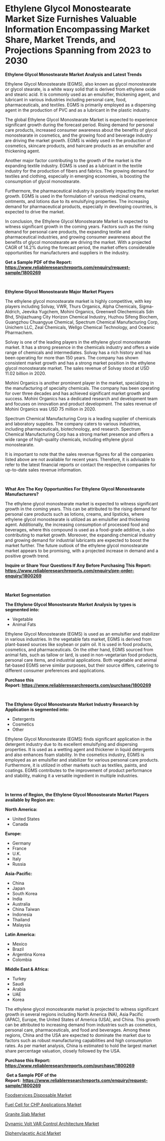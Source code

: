 <p><h1>Ethylene Glycol Monostearate Market Size Furnishes Valuable Information Encompassing Market Share, Market Trends, and Projections Spanning from 2023 to 2030</h1></p><p><strong>Ethylene Glycol Monostearate Market Analysis and Latest Trends</strong></p>
<p><p>Ethylene Glycol Monostearate (EGMS), also known as glycol monostearate or glycol stearate, is a white waxy solid that is derived from ethylene oxide and stearic acid. It is commonly used as an emulsifier, thickening agent, and lubricant in various industries including personal care, food, pharmaceuticals, and textiles. EGMS is primarily employed as a dispersing agent in the production of PVC and as a lubricant in the plastic industry.</p><p>The global Ethylene Glycol Monostearate Market is expected to experience significant growth during the forecast period. Rising demand for personal care products, increased consumer awareness about the benefits of glycol monostearate in cosmetics, and the growing food and beverage industry are driving the market growth. EGMS is widely used in the production of cosmetics, skincare products, and haircare products as an emulsifier and thickening agent.</p><p>Another major factor contributing to the growth of the market is the expanding textile industry. EGMS is used as a lubricant in the textile industry for the production of fibers and fabrics. The growing demand for textiles and clothing, especially in emerging economies, is boosting the consumption of glycol monostearate.</p><p>Furthermore, the pharmaceutical industry is positively impacting the market growth. EGMS is used in the formulation of various medicinal creams, ointments, and lotions due to its emulsifying properties. The increasing demand for pharmaceutical products, especially in developing countries, is expected to drive the market.</p><p>In conclusion, the Ethylene Glycol Monostearate Market is expected to witness significant growth in the coming years. Factors such as the rising demand for personal care products, the expanding textile and pharmaceutical industries, and growing consumer awareness about the benefits of glycol monostearate are driving the market. With a projected CAGR of 14.2% during the forecast period, the market offers considerable opportunities for manufacturers and suppliers in the industry.</p></p>
<p><strong>Get a Sample PDF of the Report:&nbsp; <a href="https://www.reliableresearchreports.com/enquiry/request-sample/1800269">https://www.reliableresearchreports.com/enquiry/request-sample/1800269</a></strong></p>
<p>&nbsp;</p>
<p><strong>Ethylene Glycol Monostearate Major Market Players</strong></p>
<p><p>The ethylene glycol monostearate market is highly competitive, with key players including Solvay, VWR, Thurs Organics, Alpha Chemicals, Sigma-Aldrich, Jeevika Yugchem, Mohini Organics, Greenwell Olechemicals Sdn Bhd, Shijiazhuang City Horizon Chemical Industry, Huzhou Sifeng Biochem, Guangzhou Chuangyue Chemical, Spectrum Chemical Manufacturing Corp, Unichem LLC, Zeal Chemicals, Wellgo Chemical Technology, and Oceanic Pharmachem.</p><p>Solvay is one of the leading players in the ethylene glycol monostearate market. It has a strong presence in the chemicals industry and offers a wide range of chemicals and intermediates. Solvay has a rich history and has been operating for more than 150 years. The company has shown consistent market growth and has a strong market position in the ethylene glycol monostearate market. The sales revenue of Solvay stood at USD 11.02 billion in 2020.</p><p>Mohini Organics is another prominent player in the market, specializing in the manufacturing of specialty chemicals. The company has been operating for over three decades and has achieved significant market growth and success. Mohini Organics has a dedicated research and development team and focuses on innovation and product development. The sales revenue of Mohini Organics was USD 75 million in 2020.</p><p>Spectrum Chemical Manufacturing Corp is a leading supplier of chemicals and laboratory supplies. The company caters to various industries, including pharmaceuticals, biotechnology, and research. Spectrum Chemical Manufacturing Corp has a strong market presence and offers a wide range of high-quality chemicals, including ethylene glycol monostearate. </p><p>It is important to note that the sales revenue figures for all the companies listed above are not available for recent years. Therefore, it is advisable to refer to the latest financial reports or contact the respective companies for up-to-date sales revenue information.</p></p>
<p>&nbsp;</p>
<p><strong>What Are The Key Opportunities For Ethylene Glycol Monostearate Manufacturers?</strong></p>
<p><p>The ethylene glycol monostearate market is expected to witness significant growth in the coming years. This can be attributed to the rising demand for personal care products such as lotions, creams, and lipsticks, where ethylene glycol monostearate is utilized as an emulsifier and thickening agent. Additionally, the increasing consumption of processed food and beverages, where this compound is used as a food-grade additive, is also contributing to market growth. Moreover, the expanding chemical industry and growing demand for industrial lubricants are expected to boost the market further. The future outlook of the ethylene glycol monostearate market appears to be promising, with a projected increase in demand and a positive growth trend.</p></p>
<p><strong>Inquire or Share Your Questions If Any Before Purchasing This Report: <a href="https://www.reliableresearchreports.com/enquiry/pre-order-enquiry/1800269">https://www.reliableresearchreports.com/enquiry/pre-order-enquiry/1800269</a></strong></p>
<p>&nbsp;</p>
<p><strong>Market Segmentation</strong></p>
<p><strong>The Ethylene Glycol Monostearate Market Analysis by types is segmented into:</strong></p>
<p><ul><li>Vegetable</li><li>Animal Fats</li></ul></p>
<p><p>Ethylene Glycol Monostearate (EGMS) is used as an emulsifier and stabilizer in various industries. In the vegetable fats market, EGMS is derived from plant-based sources like soybean or palm oil. It is used in food products, cosmetics, and pharmaceuticals. On the other hand, EGMS sourced from animal fats, such as tallow or lard, is used in non-vegetarian food products, personal care items, and industrial applications. Both vegetable and animal fat-based EGMS serve similar purposes, but their source differs, catering to different consumer preferences and applications.</p></p>
<p><strong>Purchase this Report:&nbsp;<a href="https://www.reliableresearchreports.com/purchase/1800269">https://www.reliableresearchreports.com/purchase/1800269</a></strong></p>
<p>&nbsp;</p>
<p><strong>The Ethylene Glycol Monostearate Market Industry Research by Application is segmented into:</strong></p>
<p><ul><li>Detergents</li><li>Cosmetics</li><li>Other</li></ul></p>
<p><p>Ethylene Glycol Monostearate (EGMS) finds significant application in the detergent industry due to its excellent emulsifying and dispersing properties. It is used as a wetting agent and thickener in liquid detergents and also enhances foam stability. In the cosmetics industry, EGMS is employed as an emulsifier and stabilizer for various personal care products. Furthermore, it is utilized in other markets such as textiles, paints, and coatings. EGMS contributes to the improvement of product performance and stability, making it a versatile ingredient in multiple industries.</p></p>
<p>&nbsp;</p>
<p><strong>In terms of Region, the Ethylene Glycol Monostearate Market Players available by Region are:</strong></p>
<p>
    <p> <strong> North America: </strong>
        <ul>
            <li>United States</li>
            <li>Canada</li>
        </ul>
        </p> 
    <p> <strong> Europe: </strong>
        <ul>
            <li>Germany</li>
            <li>France</li>
            <li>U.K.</li>
            <li>Italy</li>
            <li>Russia</li>
        </ul>
        </p> 
    <p> <strong> Asia-Pacific: </strong>
        <ul>
            <li>China</li>
            <li>Japan</li>
            <li>South Korea</li>
            <li>India</li>
            <li>Australia</li>
            <li>China Taiwan</li>
            <li>Indonesia</li>
            <li>Thailand</li>
            <li>Malaysia</li>
        </ul>
        </p> 
    <p> <strong> Latin America: </strong>
        <ul>
            <li>Mexico</li>
            <li>Brazil</li>
            <li>Argentina Korea</li>
            <li>Colombia</li>
        </ul>
        </p> 
    <p> <strong> Middle East & Africa: </strong>
        <ul>
            <li>Turkey</li>
            <li>Saudi</li>
            <li>Arabia</li>
            <li>UAE</li>
            <li>Korea</li>
        </ul>
    </p>
    </p>
<p><p>The ethylene glycol monostearate market is projected to witness significant growth in several regions including North America (NA), Asia Pacific (APAC), Europe, the United States of America (USA), and China. This growth can be attributed to increasing demand from industries such as cosmetics, personal care, pharmaceuticals, and food and beverages. Among these regions, China and the USA are expected to dominate the market due to factors such as robust manufacturing capabilities and high consumption rates. As per market analysis, China is estimated to hold the largest market share percentage valuation, closely followed by the USA.</p></p>
<p><strong>Purchase this Report: <a href="https://www.reliableresearchreports.com/purchase/1800269">https://www.reliableresearchreports.com/purchase/1800269</a></strong></p>
<p>&nbsp;<strong>Get a Sample PDF of the Report:&nbsp;&nbsp;<a href="https://www.reliableresearchreports.com/enquiry/request-sample/1800269">https://www.reliableresearchreports.com/enquiry/request-sample/1800269</a></strong></p>
<p><strong></strong></p>
<p><p><a href="https://medium.com/@lottierunte2662/foodservices-disposable-market-share-evolution-and-market-growth-trends-2023-2030-959cdab5bd96">Foodservices Disposable Market</a></p><p><a href="https://medium.com/@there.mix.bring/fuel-cell-for-chp-applications-market-analysis-and-sze-forecasted-for-period-from-2023-to-2030-3fbbcfb6cfb7">Fuel Cell for CHP Applications Market</a></p><p><a href="https://github.com/gdfhhhj/Market-Research-Report-List-1/blob/main/granite-slab-market.md">Granite Slab Market</a></p><p><a href="https://medium.com/@half.skull.am/dynamic-volt-var-control-architecture-market-trends-forecast-and-competitive-analysis-to-2030-19683c79e4f9">Dynamic Volt VAR Control Architecture Market</a></p><p><a href="https://github.com/luckyshygirl/Market-Research-Report-List-1/blob/main/diphenylacetic-acid-market.md">Diphenylacetic Acid Market</a></p></p>